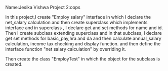 Name:Jesika Vishwa
Project 2:oops

In this project,I create "Employ salary" interface in which I declare the net_salary calculation and then create superclass which implements interface and in superclass , I declare get and set methods for name and id. Then I create subclass extending superclass and in that subclass, I declare get set methods for basic_pay,hra and da and then calculate annual_salary calculation, income tax checking and 
display function. and then define the interface function "net salary calculation" by overriding it.

Then create the class "EmployTest" in which the object for the subclass is created.
